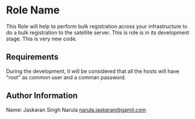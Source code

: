 Role Name
=========

This Role will help to perform bulk registration across your infrastructure to do a bulk registration to the satellite server. 
This is role is in its development stage. This is very new code. 


Requirements
------------

During the development, it will be considered that all the hosts will have "root" as common user and a comman password. 


Author Information
------------------

Name: Jaskaran Singh Narula <narula.jaskaran@gamil.com> 

